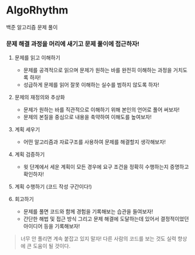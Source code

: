 # AlgoRhythm
백준 알고리즘 문제 풀이

### 문제 해결 과정을 머리에 새기고 문제 풀이에 접근하자!

1. 문제를 읽고 이해하기
    - 문제를 공격적으로 읽으며 문제가 원하는 바를 완전히 이해하는 과정을 거치도록 하자!
    - 성급하게 문제를 읽어 잘못 이해하는 실수를 범하지 않도록 하자!

2. 문제의 재정의와 추상화
    - 문제가 원하는 바를 직관적으로 이해하기 위해 본인의 언어로 풀어 써보자!
    - 문제의 본질을 중심으로 내용을 축약하여 이해도를 높여보자!

3. 계획 세우기
    - 어떤 알고리즘과 자료구조를 사용하여 문제를 해결할지 생각해보자!

4. 계획 검증하기
    - 윗 단계에서 세운 계획이 모든 경우에 요구 조건을 정확히 수행하는지 증명하고 확인하자!

5. 계획 수행하기 (코드 작성 구간이다!)

6. 회고하기
    - 문제를 풀면 코드와 함께 경험을 기록해보는 습관을 들여보자!
    - 간단한 해법 및 접근 방식 그리고 문제 해결에 도달하는데 있어서 결정적이었던 아이디어 등을 기록해보자!

> 너무 안 풀리면 계속 붙잡고 있지 말자!
> 다른 사람의 코드를 보는 것도 실력 향상에 큰 도움이 될 것이다.